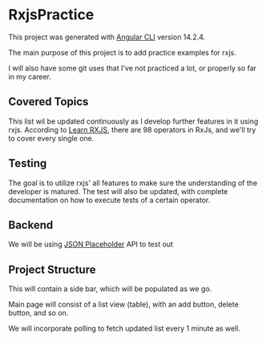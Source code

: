 # RxjsPractice

This project was generated with [Angular CLI](https://github.com/angular/angular-cli) version 14.2.4.

The main purpose of this project is to add practice examples for rxjs. 

I will also have some git uses that I've not practiced a lot, or properly so far in my career.

## Covered Topics

This list wil be updated continuously as I develop further features in it using rxjs. According to [Learn RXJS](https://www.learnrxjs.io/learn-rxjs/operators), there are 98 operators in RxJs, and we'll try to cover every single one.

## Testing

The goal is to utilize rxjs' all features to make sure the understanding of the developer is matured. The test will also be updated, with complete documentation on how to execute tests of a certain operator.

## Backend

We will be using [JSON Placeholder](https://jsonplaceholder.typicode.com/) API to test out

## Project Structure

This will contain a side bar, which will be populated as we go.

Main page will consist of a list view (table), with an add button, delete button, and so on.

We will incorporate polling to fetch updated list every 1 minute as well.
